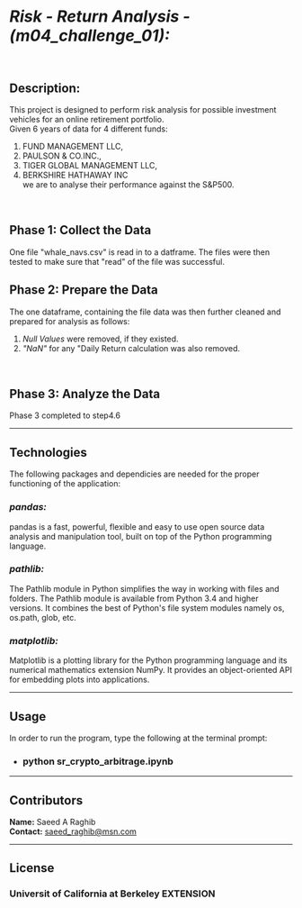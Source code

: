 # *Risk - Return Analysis - (m04_challenge_01):*<br><br>

## **Description:**<br>
This project is designed to perform risk analysis for possible investment vehicles for an online retirement portfolio.
<br>
Given 6 years of data for 4 different funds:
1. FUND MANAGEMENT LLC,
2. PAULSON & CO.INC.,
3. TIGER GLOBAL MANAGEMENT LLC,
4. BERKSHIRE HATHAWAY INC<br>
we are to analyse their performance against the S&P500.

<br>

## **Phase 1: Collect the Data**<br>
One file "whale_navs.csv" is read in to a datframe. The files were then tested to make sure that "read" of the file was successful.
<br>

## **Phase 2: Prepare the Data**<br>
The one dataframe, containing the file data was then further cleaned and prepared for analysis as follows:
1. *Null Values* were removed, if they existed.
2. *"NaN"* for any "Daily Return calculation was also removed.
<br>

## **Phase 3: Analyze the Data**<br>
Phase 3 completed to step4.6
<br>

---

## Technologies

The following packages and dependicies are needed for the proper functioning of the application:
### *pandas:*  
pandas is a fast, powerful, flexible and easy to use open source data analysis and manipulation tool,
built on top of the Python programming language.
<br>
### *pathlib:*
The Pathlib module in Python simplifies the way in working with files and folders. The Pathlib module is available from Python 3.4 and higher versions. It combines the best of Python's file system modules namely os, os.path, glob, etc.
<br>
### *matplotlib:*
Matplotlib is a plotting library for the Python programming language and its numerical mathematics extension NumPy. It provides an object-oriented API for embedding plots into applications.
<br>

---

## Usage

In order to run the program, type the following at the terminal prompt:
* ### python sr_crypto_arbitrage.ipynb

---

## Contributors

**Name:** Saeed A Raghib<br>
**Contact:** saeed_raghib@msn.com

---

## License

### Universit of California at Berkeley EXTENSION
